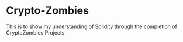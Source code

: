 # Crypto-Zombies
This is to show my understanding of Solidity through the completion of CryptoZombies Projects. 
